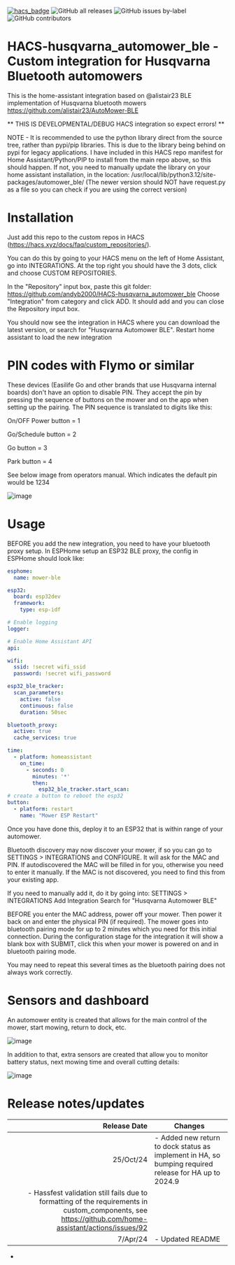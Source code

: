 [![hacs_badge](https://img.shields.io/badge/HACS-Custom-41BDF5.svg)](https://github.com/hacs/integration)
![GitHub all releases](https://img.shields.io/github/downloads/andyb2000/HACS-husqvarna_automower_ble/total)
![GitHub issues by-label](https://img.shields.io/github/issues/andyb2000/HACS-husqvarna_automower_ble)
![GitHub contributors](https://img.shields.io/github/contributors/andyb2000/HACS-husqvarna_automower_ble)

# HACS-husqvarna_automower_ble - Custom integration for Husqvarna Bluetooth automowers

This is the home-assistant integration based on @alistair23 BLE implementation of Husqvarna bluetooth mowers
https://github.com/alistair23/AutoMower-BLE

** THIS IS DEVELOPMENTAL/DEBUG HACS integration so expect errors! **

NOTE - It is recommended to use the python library direct from the source tree, rather than pypi/pip libraries. This is due to the library being behind on pypi for legacy applications.
I have included in this HACS repo manifest for Home Assistant/Python/PIP to install from the main repo above, so this should happen.
If not, you need to manually update the library on your home assistant installation, in the location:
  /usr/local/lib/python3.12/site-packages/automower_ble/
(The newer version should NOT have request.py as a file so you can check if you are using the correct version)

# Installation
Just add this repo to the custom repos in HACS (https://hacs.xyz/docs/faq/custom_repositories/).

You can do this by going to your HACS menu on the left of Home Assistant, go into INTEGRATIONS.
At the top right you should have the 3 dots, click and choose CUSTOM REPOSITORIES.

In the "Repository" input box, paste this git folder:
https://github.com/andyb2000/HACS-husqvarna_automower_ble
Choose "Integration" from category and click ADD.
It should add and you can close the Repository input box.

You should now see the integration in HACS where you can download the latest version, or search for "Husqvarna Automower BLE".
Restart home assistant to load the new integration

# PIN codes with Flymo or similar

These devices (Easilife Go and other brands that use Husqvarna internal boards) don't have an option to disable PIN.
They accept the pin by pressing the sequence of buttons on the mower and on the app when setting up the pairing.
The PIN sequence is translated to digits like this:

On/OFF Power button = 1

Go/Schedule button = 2

Go button = 3

Park button = 4

See below image from operators manual. Which indicates the default pin would be 1234

![image](https://github.com/user-attachments/assets/10c75863-a634-4686-bc4c-15bb128dcad9)


# Usage

BEFORE you add the new integration, you need to have your bluetooth proxy setup.
In ESPHome setup an ESP32 BLE proxy, the config in ESPHome should look like:

```yaml
esphome:
  name: mower-ble

esp32:
  board: esp32dev
  framework:
    type: esp-idf

# Enable logging
logger:

# Enable Home Assistant API
api:

wifi:
  ssid: !secret wifi_ssid
  password: !secret wifi_password

esp32_ble_tracker:
  scan_parameters:
    active: false
    continuous: false
    duration: 50sec

bluetooth_proxy:
  active: true
  cache_services: true

time:
  - platform: homeassistant
    on_time:
      - seconds: 0
        minutes: '*'
        then:
          esp32_ble_tracker.start_scan:
# create a button to reboot the esp32
button:
  - platform: restart
    name: "Mower ESP Restart"

```

Once you have done this, deploy it to an ESP32 that is within range of your automower.

Bluetooth discovery may now discover your mower, if so you can go to SETTINGS > INTEGRATIONS
and CONFIGURE. It will ask for the MAC and PIN.
If autodiscovered the MAC will be filled in for you, otherwise you need to enter it manually.
If the MAC is not discovered, you need to find this from your existing app.

If you need to manually add it, do it by going into:
SETTINGS > INTEGRATIONS
Add Integration
Search for "Husqvarna Automower BLE"

BEFORE you enter the MAC address, power off your mower. Then power it back on and enter the physical
PIN (if required). The mower goes into bluetooth pairing mode for up to 2 minutes which you need
for this initial connection.
During the configuration stage for the integration it will show a blank box with SUBMIT, click this when your mower
is powered on and in bluetooth pairing mode.

You may need to repeat this several times as the bluetooth pairing does not always work correctly.

# Sensors and dashboard

An automower entity is created that allows for the main control of the mower, start mowing, return to dock, etc.

![image](https://github.com/user-attachments/assets/82929c73-4b91-4249-a8b2-bdc493078a31)

In addition to that, extra sensors are created that allow you to monitor battery status, next mowing time and overall cutting details:

![image](https://github.com/user-attachments/assets/ae4c2d43-8ec3-4cb3-8f61-beb5dd3442f5)

# Release notes/updates

| Release Date | Changes |
|-----:|-----------|
| 25/Oct/24 | - Added new return to dock status as implement in HA, so bumping required release for HA up to 2024.9
 - Hassfest validation still fails due to formatting of the requirements in custom_components, see https://github.com/home-assistant/actions/issues/92 |
| 7/Apr/24 | - Updated README
 - 

